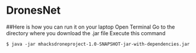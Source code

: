 # DronesNet
##Here is how you can run it on your laptop
Open Terminal
Go to the directory where you download the .jar file
Execute this command
```
$ java -jar mhacksdroneproject-1.0-SNAPSHOT-jar-with-dependencies.jar
```

